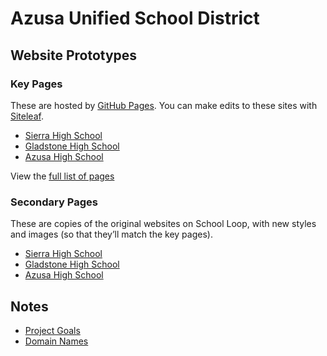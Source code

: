 # Azusa Unified School District

## Website Prototypes

### Key Pages

These are hosted by [GitHub Pages](https://pages.github.com). You can make edits to these sites with [Siteleaf](https://www.siteleaf.com).

* [Sierra High School](http://sierrahighschool.jimthoburn.com)
* [Gladstone High School](http://gladstonehighschool.jimthoburn.com)
* [Azusa High School](http://azusahighschool.jimthoburn.com)

View the [full list of pages](https://jimthoburn.github.io/azusa-project/)

### Secondary Pages

These are copies of the original websites on School Loop, with new styles and images (so that they’ll match the key pages).

* [Sierra High School](http://shs-ausd-ca.mirror.schoolloop.com)
* [Gladstone High School](http://info.gladstonehighschool.jimthoburn.com)
* [Azusa High School](https://jimthoburn.github.io/azusa-school-loop/)

## Notes

* [Project Goals](https://docs.google.com/document/d/1KuxBJd6_Ct-KL2AC9WG0BUTUFwmNIuCpNSvUIhYKuew/edit)
* [Domain Names](https://docs.google.com/document/d/11Zkj0sdmmRXR-pwEU8ks8xJBWnbLQ3c2Tajv0Z3L-Ro/edit)
